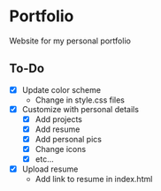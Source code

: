 # Portfolio
Website for my personal portfolio

## To-Do
- [x] Update color scheme 
    - Change in style.css files
- [x] Customize with personal details
    - [x] Add projects
    - [x] Add resume
    - [x] Add personal pics
    - [x] Change icons
    - [x] etc...
- [x] Upload resume
    - Add link to resume in index.html